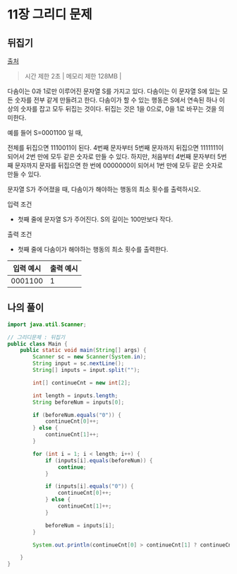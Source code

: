 # 11장 그리디 문제

## 뒤집기


[출처](https://www.acmicpc.net/problem/1439)

 > 시간 제한 2초 | 메모리 제한 128MB |  
 

다솜이는 0과 1로만 이루어진 문자열 S를 가지고 있다. 다솜이는 이 문자열 S에 있는 모든 숫자를 전부 같게 만들려고 한다. 다솜이가 할 수 있는 행동은 S에서 연속된 하나 이상의 숫자를 잡고 모두 뒤집는 것이다. 뒤집는 것은 1을 0으로, 0을 1로 바꾸는 것을 의미한다.

예를 들어 S=0001100 일 때,

전체를 뒤집으면 1110011이 된다.
4번째 문자부터 5번째 문자까지 뒤집으면 1111111이 되어서 2번 만에 모두 같은 숫자로 만들 수 있다.
하지만, 처음부터 4번째 문자부터 5번째 문자까지 문자를 뒤집으면 한 번에 0000000이 되어서 1번 만에 모두 같은 숫자로 만들 수 있다.

문자열 S가 주어졌을 때, 다솜이가 해야하는 행동의 최소 횟수를 출력하시오.



입력 조건 
   - 첫째 줄에 문자열 S가 주어진다. S의 길이는 100만보다 작다.
 
 출력 조건
   - 첫째 줄에 다솜이가 해야하는 행동의 최소 횟수를 출력한다.
  
  
  | 입력 예시 | 출력 예시 |
| ----------|-----------|
|0001100 |  1   |

## 나의 풀이 
```java
import java.util.Scanner;

// 그리디문제 : 뒤집기
public class Main {
    public static void main(String[] args) {
        Scanner sc = new Scanner(System.in);
        String input = sc.nextLine();
        String[] inputs = input.split("");

        int[] continueCnt = new int[2];

        int length = inputs.length;
        String beforeNum = inputs[0];

        if (beforeNum.equals("0")) {
            continueCnt[0]++;
        } else {
            continueCnt[1]++;
        }

        for (int i = 1; i < length; i++) {
            if (inputs[i].equals(beforeNum)) {
                continue;
            }

            if (inputs[i].equals("0")) {
                continueCnt[0]++;
            } else {
                continueCnt[1]++;
            }

            beforeNum = inputs[i];
        }

        System.out.println(continueCnt[0] > continueCnt[1] ? continueCnt[1] : continueCnt[0]);

    }
}
```

 
